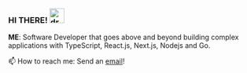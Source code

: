 
### HI THERE!  <img src="https://raw.githubusercontent.com/MartinHeinz/MartinHeinz/master/wave.gif" alt="drawing" width="30"/> 

<b>ME</b>: Software Developer that goes above and beyond building complex applications with TypeScript, React.js, Next.js, Nodejs and Go.

 
📫 How to reach me: Send an [email](mailto:jonathanpunzalan@outlook.com)!
